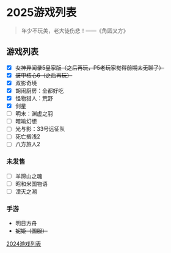# 2025游戏列表

> 年少不玩美，老大徒伤悲！——《角圆叉方》

## 游戏列表

- [x] ~~女神异闻录5皇家版（之后再玩，P5老玩家觉得前期太无聊了）~~
- [x] ~~装甲核心6（之后再玩）~~
- [x] 双影奇境
- [x] 胡闹厨房：全都好吃
- [x] 怪物猎人：荒野
- [x] 剑星
- [ ] 明末：渊虚之羽
- [ ] 暗喻幻想
- [ ] 光与影：33号远征队
- [ ] 死亡搁浅2
- [ ] 八方旅人2

### 未发售

- [ ] 羊蹄山之魂
- [ ] 昭和米国物语
- [ ] 湮灭之潮

### 手游

- 明日方舟
- ~~妮姬（国服）~~

[2024游戏列表](./GameLife_2024.md)
